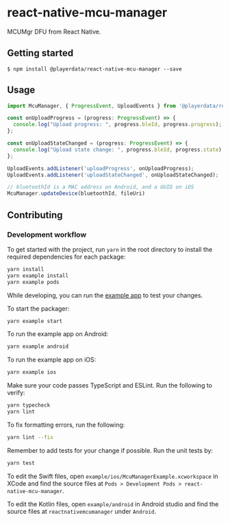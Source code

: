 # react-native-mcu-manager

MCUMgr DFU from React Native.

## Getting started

`$ npm install @playerdata/react-native-mcu-manager --save`
## Usage
```ts
import McuManager, { ProgressEvent, UploadEvents } from '@playerdata/react-native-mcu-manager';

const onUploadProgress = (progress: ProgressEvent) => {
  console.log("Upload progress: ", progress.bleId, progress.progress);
};

const onUploadStateChanged = (progress: ProgressEvent) => {
  console.log("Upload state change: ", progress.bleId, progress.state);
};

UploadEvents.addListener('uploadProgress', onUploadProgress);
UploadEvents.addListener('uploadStateChanged', onUploadStateChanged);

// bluetoothId is a MAC address on Android, and a UUID on iOS
McuManager.updateDevice(bluetoothId, fileUri)
```

## Contributing

### Development workflow

To get started with the project, run `yarn` in the root directory to install the required dependencies for each package:

```sh
yarn install
yarn example install
yarn example pods
```

While developing, you can run the [example app](/example/) to test your changes.

To start the packager:

```sh
yarn example start
```

To run the example app on Android:

```sh
yarn example android
```

To run the example app on iOS:

```sh
yarn example ios
```

Make sure your code passes TypeScript and ESLint. Run the following to verify:

```sh
yarn typecheck
yarn lint
```

To fix formatting errors, run the following:

```sh
yarn lint --fix
```

Remember to add tests for your change if possible. Run the unit tests by:

```sh
yarn test
```

To edit the Swift files, open `example/ios/McuManagerExample.xcworkspace` in XCode and find the source files at `Pods > Development Pods > react-native-mcu-manager`.

To edit the Kotlin files, open `example/android` in Android studio and find the source files at `reactnativemcumanager` under `Android`.
